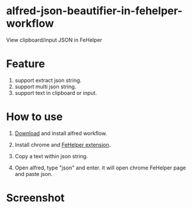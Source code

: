 # alfred-json-beautifier-in-fehelper-workflow

View clipboard/input JSON in FeHelper

# Feature
1. support extract json string.
2. support multi json string.
3. support text in clipboard or input.

# How to use

1. [Download](https://github.com/hanjm/alfred-json-beautifier-in-fehelper-workflow/raw/main/View%20JSON%20in%20FeHelper.alfredworkflow) and install alfred workflow.

2. Install chrome and [FeHelper extension](https://chrome.google.com/webstore/detail/fehelper%E5%89%8D%E7%AB%AF%E5%8A%A9%E6%89%8B/pkgccpejnmalmdinmhkkfafefagiiiad?hl=en-US).

3. Copy a text within json string.

4. Open alfred, type "json" and enter. it will open chrome FeHelper page and paste json.

# Screenshot
